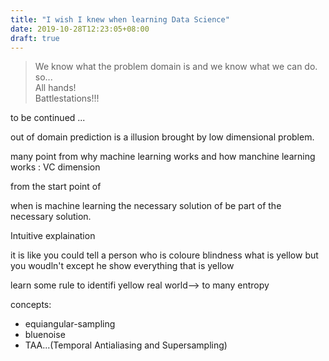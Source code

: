 ```yaml
---
title: "I wish I knew when learning Data Science"
date: 2019-10-28T12:23:05+08:00
draft: true
---
```

> We know what the problem domain is and we know what we can do.     
> so...     
> All hands!    
> Battlestations!!!

to be continued ...

out of domain prediction is a illusion brought by low dimensional problem. 

many point from why machine learning works
and 
how manchine learning works : VC dimension 

from the start point of 

when is  machine learning the  necessary solution 
of be part of the necessary solution.

Intuitive explaination 


it is like you could tell a person who is coloure blindness what is yellow
but you woudln't except he show everything that is yellow

learn some rule to identifi yellow
    real world--> to many entropy


concepts:
- equiangular-sampling
- bluenoise 
- TAA...(Temporal Antialiasing and Supersampling)

